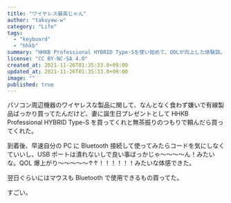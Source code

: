 ```yaml
---
title: "ワイヤレス最高じゃん"
author: "takuyaw-w"
category: "Life"
tags:
  - "keyboard"
  - "hhkb"
summary: "HHKB Professional HYBRID Type-Sを使い始めて、QOLが向上した体験談。"
license: "CC BY-NC-SA 4.0"
created_at: 2021-11-26T01:35:33.0+09:00
updated_at: 2021-11-26T01:35:33.0+09:00
image: ""
published: true
---
```


パソコン周辺機器のワイヤレスな製品に関して、なんとなく食わず嫌いで有線製品ばっかり買ってたんだけど、妻に誕生日プレゼントとして HHKB Professional HYBRID Type-S を買ってくれと無茶振りのつもりで頼んだら買ってくれた。

到着後、早速自分の PC に Bluetooth 接続して使ってみたらコードを気にしなくていいし、USB ポートは潰れないしで良い事ばっかじゃ〜〜〜〜ん！みたいな。QOL 爆上がり〜〜〜〜〜↑↑！！！！！！みたいな体感できた。

翌日ぐらいにはマウスも Bluetooth で使用できるもの買ってた。

すごい。
